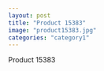 ```yaml
---
layout: post
title: "Product 15383"
image: "product15383.jpg"
categories: "category1"
---
```

Product 15383
